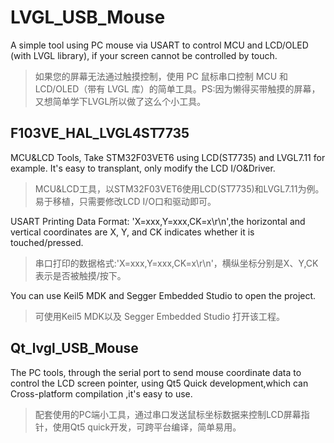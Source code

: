 # LVGL_USB_Mouse
A simple tool using PC mouse via USART to control MCU and LCD/OLED (with LVGL library), if your screen cannot be controlled by touch.
> 如果您的屏幕无法通过触摸控制，使用 PC 鼠标串口控制 MCU 和 LCD/OLED（带有 LVGL 库）的简单工具。PS:因为懒得买带触摸的屏幕，又想简单学下LVGL所以做了这么个小工具。

## F103VE_HAL_LVGL4ST7735

MCU&LCD Tools, Take STM32F03VET6 using LCD(ST7735) and LVGL7.11 for example.
It's easy to transplant, only modify the LCD I/O&Driver.
> MCU&LCD工具，以STM32F03VET6使用LCD(ST7735)和LVGL7.11为例。
> 易于移植，只需要修改LCD I/O口和驱动即可。

USART Printing Data Format: 'X=xxx,Y=xxx,CK=x\r\n',the horizontal and vertical coordinates are X, Y, and CK indicates whether it is touched/pressed.
> 串口打印的数据格式:'X=xxx,Y=xxx,CK=x\r\n'，横纵坐标分别是X、Y,CK表示是否被触摸/按下。

You can use Keil5 MDK and Segger Embedded Studio to open the project.
> 可使用Keil5 MDK以及 Segger Embedded Studio 打开该工程。

## Qt_lvgl_USB_Mouse
The PC tools, through the serial port to send mouse coordinate data to control the LCD screen pointer, using Qt5 Quick development,which can Cross-platform compilation ,it's easy to use.
> 配套使用的PC端小工具，通过串口发送鼠标坐标数据来控制LCD屏幕指针，使用Qt5 quick开发，可跨平台编译，简单易用。
